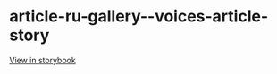 # article-ru-gallery--voices-article-story

[View in storybook](https://raw.githack.com/Independent-Digital-News-and-Media-Ltd/indy-pwamp-sb/PR-1912-sb/index.html?path=/story/article-ru-gallery--voices-article-story)